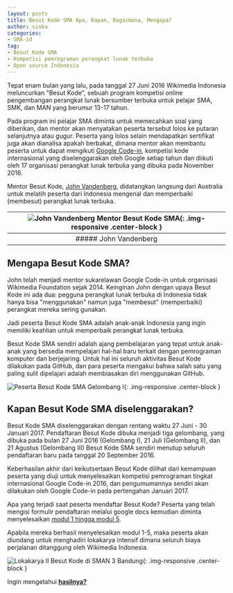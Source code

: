 ```yaml
---
layout: posts
title: Besut Kode SMA Apa, Kapan, Bagaimana, Mengapa?
author: siska
categories:
- SMA-id
tag:
- Besut Kode SMA
- Kompetisi pemrograman perangkat lunak terbuka
- Open source Indonesia
---
```


Tepat enam bulan yang lalu, pada tanggal 27 Juni 2016 Wikimedia Indonesia meluncurkan "Besut Kode", sebuah program kompetisi online pengembangan 
perangkat lunak bersumber terbuka untuk pelajar SMA, SMK, dan MAN yang berumur 13-17 tahun. 

Pada program ini pelajar SMA diminta untuk memecahkan soal yang diberikan, dan mentor akan menyatakan peserta tersebut lolos ke putaran selanjutnya 
atau gugur. Peserta yang lolos selain mendapatkan sertifikat juga akan dianalisa apakah berbakat, dimana mentor akan membantu peserta untuk dapat 
mengikuti [Google Code-in](https://wikimedia-id.github.io/sma-id/2017/01/06/BesutKodeSMAnGoogleCodein.html), kompetisi kode internasional yang diselenggarakan oleh Google setiap tahun dan diikuti oleh 17 organisasi perangkat lunak terbuka yang dibuka pada November 2016. 

Mentor Besut Kode, [John Vandenberg](https://github.com/jayvdb), didatangkan langsung dari Australia untuk melatih peserta dari Indonesia mengenal dan memperbaiki (membesut) perangkat lunak terbuka. 

|![John Vandenberg Mentor Besut Kode SMA](http://wikimedia-id.github.io/besutkode/img/John%20Besut%20Kode%20Mentor.jpg "John Vandenberg mentor Besut Kode SMA"){: .img-responsive .center-block }|
|:---:|
|##### John Vandenberg|

## **Mengapa Besut Kode SMA?**
John telah menjadi mentor sukarelawan Google Code-in untuk organisasi Wikimedia Foundation sejak 2014. Keinginan John dengan upaya Besut Kode ini ada dua: pegguna perangkat lunak terbuka di Indonesia tidak hanya bisa "menggunakan" namun juga "membesut" (memperbaiki) perangkat mereka sering gunakan. 

Jadi peserta Besut Kode SMA adalah anak-anak Indonesia yang ingin memiliki keahlian untuk memperbaik perangkat lunak terbuka. 

Besut Kode SMA sendiri adalah ajang pembelajaran yang tepat untuk anak-anak yang bersedia mempelajari hal-hal baru terkait dengan pemrograman komputer dan berjejaring. Untuk hal ini seluruh aktivitas Besut Kode dilakukan pada GitHub, dan para peserta mengakui bahwa salah satu yang paling sulit dipelajari adalah membiasakan diri menggunakan GitHub. 

![Peserta Besut Kode SMA Gelombang I]( http://wikimedia-id.github.io/besutkode/img/blog/Besut%20Kode%20SMA%20Gelombang%20I.jpg "Peserta Besut Kode SMA Gel I berkumpul"){: .img-responsive .center-block } 

## **Kapan Besut Kode SMA diselenggarakan?**
Besut Kode SMA diselenggarakan dengan rentang waktu 27 Juni - 30 Januari 2017. Pendaftaran Besut Kode dibuka menjadi tiga gelombang, yang dibuka pada bulan 27 Juni 2016 (Gelombang I), 21 Juli (Gelombang II), dan 21 Agustus (Gelombang III) Besut Kode SMA sendiri menutup seluruh pendaftaran baru pada tanggal 20 September 2016. 

Keberhasilan akhir dari keikutsertaan Besut Kode dilihat dari kemampuan peserta yang diuji untuk menyelesaikan kompetisi pemrograman tingkat internasional Google Code-in 2016, dan pengumumannya sendiri akan dilakukan oleh Google Code-in pada pertengahan Januari 2017. 

Apa yang terjadi saat peserta mendaftar Besut Kode? Peserta yang telah mengisi formulir pendaftaran melalui google docs kemudian diminta menyelesaikan [modul 1 hingga modul 5](http://wikimedia-id.github.io/besutkode/modul.html). 

Apabila mereka berhasil menyelesaikan modul 1-5, maka peserta akan diundang untuk menghadiri lokakarya intensif dimana seluruh biaya perjalanan ditanggung oleh Wikimedia Indonesia. 

![Lokakarya II Besut Kode di SMAN 3 Bandung]( http://wikimedia-id.github.io/besutkode/img/blog/Lokakarya%20II%20Bandung%20Tasya.jpg "Tasya mengajarkan peserta menyelesaikan soal-soal Project Euler Besut Kode SMA"){: .img-responsive .center-block } 

Ingin mengetahui **[hasilnya?](http://wikimedia-id.github.io/sma-id/2017/01/03/HasilBesutKodeSMA.html)**
